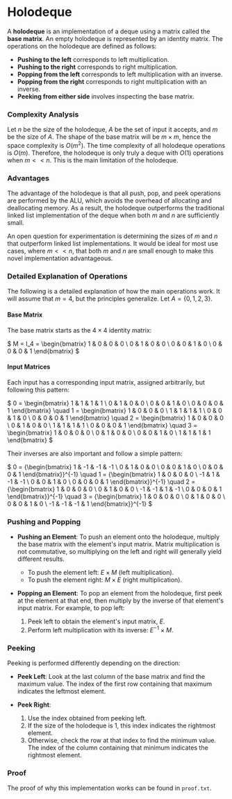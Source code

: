 # Holodeque

A **holodeque** is an implementation of a deque using a matrix called the **base matrix**. An empty holodeque is represented by an identity matrix. The operations on the holodeque are defined as follows:

- **Pushing to the left** corresponds to left multiplication.
- **Pushing to the right** corresponds to right multiplication.
- **Popping from the left** corresponds to left multiplication with an inverse.
- **Popping from the right** corresponds to right multiplication with an inverse.
- **Peeking from either side** involves inspecting the base matrix.

### Complexity Analysis

Let $n$ be the size of the holodeque, $A$ be the set of input it accepts, and $m$ be the size of $A$. The shape of the base matrix will be $m\times m$, hence the space complexity is $O(m^2)$. The time complexity of all holodeque operations is $O(m)$. Therefore, the holodeque is only truly a deque with $O(1)$ operations when $m << n$. This is the main limitation of the holodeque.

### Advantages

The advantage of the holodeque is that all push, pop, and peek operations are performed by the ALU, which avoids the overhead of allocating and deallocating memory. As a result, the holodeque outperforms the traditional linked list implementation of the deque when both $m$ and $n$ are sufficiently small. 

An open question for experimentation is determining the sizes of $m$ and $n$ that outperform linked list implementations. It would be ideal for most use cases, where $m << n$, that both $m$ and $n$ are small enough to make this novel implementation advantageous.

### Detailed Explanation of Operations

The following is a detailed explanation of how the main operations work. It will assume that $m=4$, but the principles generalize. Let $A = \{0, 1, 2, 3\}$.

#### Base Matrix

The base matrix starts as the $4\times 4$ identity matrix:

$
M = I_4 = \begin{bmatrix}
1 & 0 & 0 & 0 \\
0 & 1 & 0 & 0 \\
0 & 0 & 1 & 0 \\
0 & 0 & 0 & 1
\end{bmatrix}
$

#### Input Matrices

Each input has a corresponding input matrix, assigned arbitrarily, but following this pattern:

$
0 = \begin{bmatrix}
1 & 1 & 1 & 1 \\
0 & 1 & 0 & 0 \\
0 & 0 & 1 & 0 \\
0 & 0 & 0 & 1
\end{bmatrix} \quad
1 = \begin{bmatrix}
1 & 0 & 0 & 0 \\
1 & 1 & 1 & 1 \\
0 & 0 & 1 & 0 \\
0 & 0 & 0 & 1
\end{bmatrix} \quad
2 = \begin{bmatrix}
1 & 0 & 0 & 0 \\
0 & 1 & 0 & 0 \\
1 & 1 & 1 & 1 \\
0 & 0 & 0 & 1
\end{bmatrix} \quad
3 = \begin{bmatrix}
1 & 0 & 0 & 0 \\
0 & 1 & 0 & 0 \\
0 & 0 & 1 & 0 \\
1 & 1 & 1 & 1
\end{bmatrix}
$

Their inverses are also important and follow a simple pattern:

$
0 = {\begin{bmatrix}
1 & -1 & -1 & -1 \\
0 & 1 & 0 & 0 \\
0 & 0 & 1 & 0 \\
0 & 0 & 0 & 1
\end{bmatrix}}^{-1} \quad
1 = {\begin{bmatrix}
1 & 0 & 0 & 0 \\
-1 & 1 & -1 & -1 \\
0 & 0 & 1 & 0 \\
0 & 0 & 0 & 1
\end{bmatrix}}^{-1} \quad
2 = {\begin{bmatrix}
1 & 0 & 0 & 0 \\
0 & 1 & 0 & 0 \\
-1 & -1 & 1 & -1 \\
0 & 0 & 0 & 1
\end{bmatrix}}^{-1} \quad
3 = {\begin{bmatrix}
1 & 0 & 0 & 0 \\
0 & 1 & 0 & 0 \\
0 & 0 & 1 & 0 \\
-1 & -1 & -1 & 1
\end{bmatrix}}^{-1}
$


### Pushing and Popping

- **Pushing an Element**: To push an element onto the holodeque, multiply the base matrix with the element's input matrix. Matrix multiplication is not commutative, so multiplying on the left and right will generally yield different results. 

  - To push the element left: $E\times M$ (left multiplication).
  - To push the element right: $M\times E$ (right multiplication).

- **Popping an Element**: To pop an element from the holodeque, first peek at the element at that end, then multiply by the inverse of that element's input matrix. For example, to pop left:
  1. Peek left to obtain the element's input matrix, $E$.
  2. Perform left multiplication with its inverse: $E^{-1}\times M$.

### Peeking

Peeking is performed differently depending on the direction:

- **Peek Left**: Look at the last column of the base matrix and find the maximum value. The index of the first row containing that maximum indicates the leftmost element.

- **Peek Right**: 
  1. Use the index obtained from peeking left.
  2. If the size of the holodeque is 1, this index indicates the rightmost element.
  3. Otherwise, check the row at that index to find the minimum value. The index of the column containing that minimum indicates the rightmost element.

### Proof

The proof of why this implementation works can be found in `proof.txt`.

